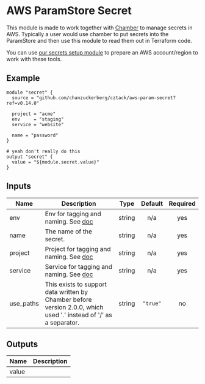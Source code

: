 # AWS ParamStore Secret

This module is made to work together with [Chamber](https://github.com/segmentio/chamber) to manage secrets in AWS. Typically a user would use chamber to put secrets into the ParamStore and then use this module to read them out in Terraform code.

You can use [our secrets setup module](../aws-param-secrets-setup/README.md) to prepare an AWS account/region to work with these tools.

## Example

```hcl
module "secret" {
  source = "github.com/chanzuckerberg/cztack/aws-param-secret?ref=v0.14.0"

  project = "acme"
  env     = "staging"
  service = "website"

  name = "password"
}

# yeah don't really do this
output "secret" {
  value = "${module.secret.value}"
}
```

<!-- START -->
## Inputs

| Name | Description | Type | Default | Required |
|------|-------------|:----:|:-----:|:-----:|
| env | Env for tagging and naming. See [doc](../README.md#consistent-tagging) | string | n/a | yes |
| name | The name of the secret. | string | n/a | yes |
| project | Project for tagging and naming. See [doc](../README.md#consistent-tagging) | string | n/a | yes |
| service | Service for tagging and naming. See [doc](../README.md#consistent-tagging) | string | n/a | yes |
| use\_paths | This exists to support data written by Chamber before version 2.0.0, which used '.' instead of '/' as a separator. | string | `"true"` | no |

## Outputs

| Name | Description |
|------|-------------|
| value |  |

<!-- END -->
